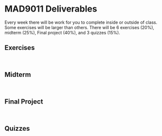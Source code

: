 # MAD9011 Deliverables

Every week there will be work for you to complete inside or outside of class. Some exercises will be larger than others. There will be 6 exercises (20%), midterm (25%), Final project (40%), and 3 quizzes (15%).

## Exercises <Badge type="error" text="20%" />

<br>

<Deliverable
  title="Exercise 1 — Select & Mask"
  dueDate="Due: Tuesday January 16th @9:00pm"
  description="In this exercise, you'll enhance your skills in non-destructive masking and background replacement, progressing to create a unified composition by blending multiple images into a visually and narratively compelling scene."
  linkType="active"
  detailsLink="./exercises/ex-1.html"
/>

<Deliverable
  title="Exercise 2 — Photo Retouching"
  dueDate="Due: Tuesday January 23rd @9:00pm"
  description="In this exercise, you'll apply the retouching techniques learned in class, emphasizing the importance of using non-destructive editing methods throughout the task."
  linkType="paused"
  detailsLink="./exercises/ex-2.html"
/>

<Deliverable
  title="Exercise 3 — Logo Recreation"
  dueDate="Due: Tuesday January 30th @9:00pm"
  description="In this exercise, you'll learn how to use basic shapes for logo creation using simple shapes and then utilizing pathfinder tools and anchor point manipulation"
  linkType="paused"
  detailsLink="./exercises/ex-3.html"
/>

<Deliverable
  title="Exercise 4 — Button Design"
  dueDate="Due: Tuesday February 6th @9:00pm"
  description="In this exercise, you'll delve into UI and user-centered design principles to create a set of buttons, strategically employing color theory and gradient tools to ensure they are visually appealing and enhance user interaction."
  linkType="paused"
  detailsLink="./exercises/ex-4.html"
/>

<Deliverable
  title="Exercise 5 — Creating Icons"
  dueDate="Due: Tuesday February 13th @9:00pm"
  description="In this exercise, you'll design a cohesive set of icons tailored for use in a mobile app, ensuring they harmonize in style and functionality."
  linkType="paused"
  detailsLink="./exercises/ex-5.html"
/>

<Deliverable
  title="Exercise 6 — Animated SVG"
  dueDate="Due: Tuesday February 20th @7:00pm"
  description="In this exercise, you'll create an engaging application loader using animated SVG in Adobe Illustrator, focusing on design aesthetics, clean export setup, and CSS-based animation styling."
  linkType="paused"
  detailsLink="./exercises/ex-6.html"
/>

## Midterm <Badge type="error" text="25%" />

<br>

<Deliverable
  title="Mobile Design Assets"
  dueDate="Due: Sunday February 25th @11:59pm"
  description="For your midterm project, you'll craft a comprehensive suite of mobile design assets, encompassing everything from optimized images to bespoke icons, leveraging the capabilities of both Adobe Photoshop and Illustrator."
  linkType="paused"
  detailsLink="./assignments/midterm.html"
/>

## Final Project <Badge type="error" text="40%" />

<br>

<Deliverable
  title="Part 1: Low-fidelity Wireframes"
  dueDate="Due: Tuesday March 12th @7:00pm"
  description="In part 1 of your final project, you'll develop a series of low-fidelity wireframes, laying the foundational design blueprint for a mobile application."
  linkType="paused"
  detailsLink="./finalproject/part1.html"
/>

<Deliverable
  title="Part 2: Mid-fidelity Wireframes"
  dueDate="Due: Tuesday March 19th @7:00pm"
  description="In part 2 of your final project, you'll enhance your low-fidelity wireframes by refining layouts, navigation and incorporating fundamental styling elements such as margins, corner radii, and drop shadows to bring clarity and structure to your mobile application design."
  linkType="paused"
  detailsLink="./finalproject/part2.html"
/>

<Deliverable
  title="Part 3: Design System"
  dueDate="Due: Tuesday March 26th @7:00pm"
  description="In part 3 of your final project, you'll develop a mini design system, creating guidelines and standards for elements such as typography, color palettes, and UI components to ensure consistency and coherence in your design approach."
  linkType="paused"
  detailsLink="./finalproject/part3.html"
/>

<Deliverable
  title="Part 4: High-fidelity Wireframes"
  dueDate="Due: Tuesday April 2nd @7:00pm"
  description="In part 4 of your final project, you'll elevate your mid-fidelity wireframes to high-fidelity by meticulously applying the principles and elements from your design system, ensuring a polished and detailed representation of your final design concept."
  linkType="paused"
  detailsLink="./finalproject/part4.html"
/>

<Deliverable
  title="Part 5: Interactive Visual Prototype"
  dueDate="Due: Tuesday April 9th @7:00pm"
  description="In part 5 of your final project, you'll bring your high-fidelity wireframes to life by integrating interactivity and animations, preparing them for a comprehensive user testing experience that closely simulates the final product."
  linkType="paused"
  detailsLink="./finalproject/part5.html"
/>

<Deliverable
  title="Part 6: Presentations"
  dueDate="Due: Tuesday April 16th @9:00pm"
  description="In part 6 of your final project, you'll showcase the culmination of your efforts from parts 1 to 5, including a comprehensive presentation and a live demonstration of your interactive prototype, highlighting the journey from initial concepts to the final interactive design."
  linkType="paused"
  detailsLink="./finalproject/part6.html"
/>

## Quizzes <Badge type="error" text="15%" />

<br>

<Deliverable
  title="Photoshop Quiz"
  dueDate="Due: Tuesday January 23rd @9:00pm"
  linkType="disabled"
  description="Test your knowledge of the skills and techniques covered in the Photoshop portion of the course, encompassing everything from basic editing tools to advanced image manipulation"
/>

<Deliverable
title="Illustrator Quiz"
dueDate="Due: Thursday February 15th @5:00pm"
linkType="disabled"
description="Test your knowledge of the skills and techniques covered in the Illustrator portion of the course, encompassing everything from using the shape tool to creating icons."
/>

<Deliverable
  title="Figma Quiz"
  dueDate="Due: Thursday April 11th @5:00pm"
  linkType="disabled"
  description="Test your knowledge of the skills and techniques covered in the Figma portion of the course, encompassing everything from using Figma to UI best practices"
/>
